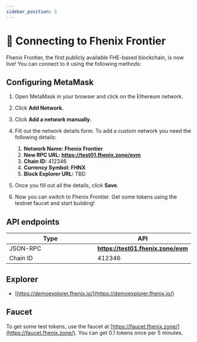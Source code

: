 ```yaml
---
sidebar_position: 3
---
```


# 🔗 Connecting to Fhenix Frontier

Fhenix Frontier, the first publicly available FHE-based blockchain, is now live! You can connect to it using the following methods:

## Configuring MetaMask 

1. Open MetaMask in your browser and click on the Ethereum network.
2. Click **Add Network.**
3. Click **Add a network manually**.

4. Fill out the network details form. To add a custom network you need the following details:
   1. **Network Name: Fhenix Frontier**
   2. **New RPC URL: https://test01.fhenix.zone/evm**
   3. **Chain ID:** 412346
   4. **Currency Symbol: FHNX**
   5. **Block Explorer URL:** TBD
5. Once you fill out all the details, click **Save**.
6. Now you can switch to Fhenix Frontier. Get some tokens using the testnet faucet and start building!


## API endpoints

<table>
   <thead>
      <tr>
         <th width="222">Type</th>
         <th>API</th>
      </tr>
   </thead>
   <tbody>
      <tr>
         <td>JSON-RPC</td>
         <td><a href="https://test01.fhenix.zone/evm"><strong>https://test01.fhenix.zone/evm</strong></a></td>
      </tr>
      <tr>
         <td>Chain ID</td>
         <td>412346</td>
      </tr>
   </tbody>
</table>

## Explorer

* [https://demoexplorer.fhenix.io/](https://demoexplorer.fhenix.io/)

## Faucet

To get some test tokens, use the faucet at [https://faucet.fhenix.zone/](https://faucet.fhenix.zone/).
You can get 0.1 tokens once per 5 minutes. 
